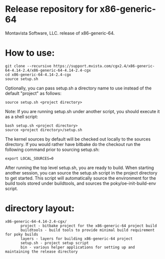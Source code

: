 # Release repository for x86-generic-64

Montavista Software, LLC. release of x86-generic-64. 

How to use:
==========
```
git clone --recursive https://support.mvista.com/cgx2.4/x86-generic-64-4.14-2.4/x86-generic-64-4.14-2.4-cgx
cd x86-generic-64-4.14-2.4-cgx
source setup.sh
```
Optionally, you can pass setup.sh a directory name to use instead of the
default "project" as follows:

```
source setup.sh <project directory>
```
Note: If you are running setup.sh under another script, you should execute it
as a shell script:

```
bash setup.sh <project directory>
source <project directory>/setup.sh
```
The kernel sources by default will be checked out locally to the sources
directory. If you would rather have bitbake do the checkout run the following
command prior to sourcing setup.sh:

```
export LOCAL_SOURCES=0
```

After running the top level setup.sh, you are ready to build. When starting
another session, you can source the setup.sh script in the project directory
to get started. This script will automatically source the environment for
the build tools stored under buildtools, and sources the 
poky/oe-init-build-env script.

directory layout:
================
```
x86-generic-64-4.14-2.4-cgx/
       project - bitbake project for the x86-generic-64 project build
       buildtools - build tools to provide minimal build requirement for poky builds
       layers - layers for building x86-generic-64 project
       setup.sh - project setup script
       bin - various helper applications for setting up and maintaining the release directory
```

